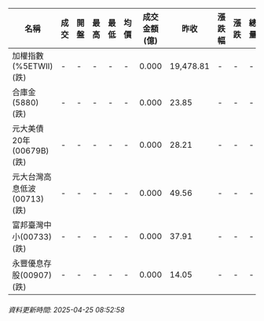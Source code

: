 | 名稱 | 成交 | 開盤 | 最高 | 最低 | 均價 | 成交金額(億) | 昨收 | 漲跌幅 | 漲跌 | 總量 | 昨量 | 振幅 |
| -------- | -------- | -------- | -------- |-------- | -------- | -------- |-------- |-------- |-------- | -------- | -------- |-------- |
|加權指數(%5ETWII) (跌)|-|-|-|-|-|0.000|19,478.81|-|-|-|-|0.00%|
|合庫金(5880) (跌)|-|-|-|-|-|0.000|23.85|-|-|-|-|0.00%|
|元大美債20年(00679B) (跌)|-|-|-|-|-|0.000|28.21|-|-|-|-|0.00%|
|元大台灣高息低波(00713) (跌)|-|-|-|-|-|0.000|49.56|-|-|-|-|0.00%|
|富邦臺灣中小(00733) (跌)|-|-|-|-|-|0.000|37.91|-|-|-|-|0.00%|
|永豐優息存股(00907) (跌)|-|-|-|-|-|0.000|14.05|-|-|-|-|0.00%|
###### 資料更新時間: 2025-04-25 08:52:58
